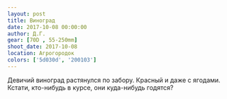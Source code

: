 ```yaml
---
layout: post
title: Виноград
date: 2017-10-08 00:00:00
author: Д.Г.
gear: [70D , 55-250mm]
shoot_date: 2017-10-08
location: Агрогородок
colors: ['5d030d', '200103']
---
```

Девичий виноград растянулся по забору. Красный и даже с ягодами. Кстати, кто-нибудь в курсе, они куда-нибудь годятся?
